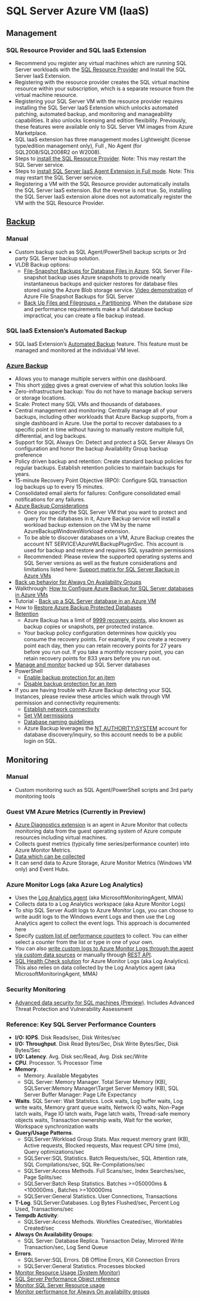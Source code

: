 # SQL Server Azure VM (IaaS)

## Management

### SQL Resource Provider and SQL IaaS Extension
- Recommend you register any virtual machines which are running SQL Server workloads with the [SQL Resource Provider](https://docs.microsoft.com/en-us/azure/virtual-machines/windows/sql/virtual-machines-windows-sql-register-with-resource-provider?tabs=powershell) and Install the SQL Server IaaS Extension. 
- Registering with the resource provider creates the SQL virtual machine resource within your subscription, which is a separate resource from the virtual machine resource.
- Registering your SQL Server VM with the resource provider requires installing the SQL Server IaaS Extension which unlocks automated patching, automated backup, and monitoring and manageability capabilities. It also unlocks licensing and edition flexibility. Previously, these features were available only to SQL Server VM images from Azure Marketplace.
- SQL IaaS extension has three management modes Lightweight (license type/edition management only), Full , No Agent (for SQL2008/SQL2008R2 on W2008).
- Steps to [install the SQL Resource Provider](https://docs.microsoft.com/en-us/azure/azure-sql/virtual-machines/windows/sql-vm-resource-provider-register?tabs=azure-cli%2Cpowershell#azure-portal). Note: This may restart the SQL Server service.
- Steps to [install SQL Server IaaS Agent Extension in Full mode](https://docs.microsoft.com/en-us/azure/azure-sql/virtual-machines/windows/sql-server-iaas-agent-extension-automate-management#installation). Note: This may restart the SQL Server service.
- Registering a VM with the SQL Resource provider automatically installs the SQL Server IaaS extension. But the reverse is not true. So, installing the SQL Server IaaS extension alone does not automatically register the VM with the SQL Resource Provider.


## [Backup](https://docs.microsoft.com/en-us/azure/azure-sql/virtual-machines/windows/backup-restore#backup-and-restore-options)

### Manual
- Custom backup such as SQL Agent/PowerShell backup scripts or 3rd party SQL Server backup solution.
- VLDB Backup options:
  - [File-Snapshot Backups for Database Files in Azure](https://docs.microsoft.com/en-us/sql/relational-databases/backup-restore/file-snapshot-backups-for-database-files-in-azure?view=sql-server-ver15). SQL Server File-snapshot backup uses Azure snapshots to provide nearly instantaneous backups and quicker restores for database files stored using the Azure Blob storage service. [Video demonstration](https://channel9.msdn.com/Blogs/Azure/File-Snapshot-Backups-Demo) of Azure File Snapshot Backups for SQL Server
  - [Back Up Files and Filegroups + Partitioning](https://docs.microsoft.com/en-us/sql/relational-databases/backup-restore/back-up-files-and-filegroups-sql-server?view=sql-server-ver15). When the database size and performance requirements make a full database backup impractical, you can create a file backup instead.

### SQL IaaS Extension’s Automated Backup
- SQL IaaS Extension’s [Automated Backup](https://docs.microsoft.com/en-us/azure/virtual-machines/windows/sql/virtual-machines-windows-sql-backup-recovery#automated) feature. This feature must be managed and monitored at the individual VM level.

### [Azure Backup](https://docs.microsoft.com/en-us/azure/virtual-machines/windows/sql/virtual-machines-windows-sql-backup-recovery#azbackup)
 - Allows you to manage multiple servers within one dashboard.
 - This short [video](https://www.youtube.com/watch?time_continue=4&v=wmbANpHos_E) gives a great overview of what this solution looks like
 - Zero-infrastructure backup: You do not have to manage backup servers or storage locations.
 - Scale: Protect many SQL VMs and thousands of databases.
 - Central management and monitoring: Centrally manage all of your backups, including other workloads that Azure Backup supports, from a single dashboard in Azure. Use the portal to recover databases to a specific point in time without having to manually restore multiple full, differential, and log backups.
 - Support for SQL Always On: Detect and protect a SQL Server Always On configuration and honor the backup Availability Group backup preference
 - Policy driven backup and retention: Create standard backup policies for regular backups. Establish retention policies to maintain backups for years.
 - 15-minute Recovery Point Objective (RPO): Configure SQL transaction log backups up to every 15 minutes.
 - Consolidated email alerts for failures: Configure consolidated email notifications for any failures.
 - [Azure Backup Considerations](https://docs.microsoft.com/en-us/azure/backup/backup-azure-sql-database#backup-process)
   - Once you specify the SQL Server VM that you want to protect and query for the databases in it, Azure Backup service will install a workload backup extension on the VM by the name AzureBackupWindowsWorkload extension.
   - To be able to discover databases on a VM, Azure Backup creates the account NT SERVICE\AzureWLBackupPluginSvc. This account is used for backup and restore and requires SQL sysadmin permissions
   - Recommended: Please review the supported operating systems and SQL Server versions as well as the feature considerations and limitations listed here: [Support matrix for SQL Server Backup in Azure VMs](https://docs.microsoft.com/en-us/azure/backup/sql-support-matrix#back-up-behavior-with-always-on-availability-groups)
 - [Back up behavior for Always On Availability Groups](https://docs.microsoft.com/en-us/azure/backup/sql-support-matrix#back-up-behavior-with-always-on-availability-groups)
 - Walkthrough: [How to Configure Azure Backup for SQL Server databases in Azure VMs](https://docs.microsoft.com/en-us/azure/backup/backup-sql-server-database-azure-vms)
 - Tutorial - [Back up a SQL Server database in an Azure VM](https://docs.microsoft.com/en-us/azure/backup/tutorial-sql-backup)
 - How to [Restore Azure Backup Protected Databases]([https://](https://docs.microsoft.com/en-us/azure/backup/restore-sql-database-azure-vm)link)
 - [Retention](https://docs.microsoft.com/en-us/azure/backup/backup-support-matrix#retention-limits)
   - Azure Backup has a limit of [9999 recovery points](https://docs.microsoft.com/en-us/azure/backup/backup-azure-backup-faq#is-there-a-limit-on-the-number-of-recovery-points-that-can-be-created), also known as backup copies or snapshots, per protected instance.
   - Your backup policy configuration determines how quickly you consume the recovery points. For example, if you create a recovery point each day, then you can retain recovery points for 27 years before you run out. If you take a monthly recovery point, you can retain recovery points for 833 years before you run out.
 - [Manage and monitor](https://docs.microsoft.com/en-us/azure/backup/manage-monitor-sql-database-backup) backed up SQL Server databases
 - PowerShell
   - [Enable backup protection for an item](https://docs.microsoft.com/en-us/powershell/module/az.recoveryservices/enable-azrecoveryservicesbackupautoprotection?view=azps-2.8.0)
   - [Disable backup protection for an item](https://docs.microsoft.com/en-us/powershell/module/az.recoveryservices/disable-azrecoveryservicesbackupautoprotection?view=azps-2.8.0)
 - If you are having trouble with Azure Backup detecting your SQL Instances, please review these articles which walk through VM permission and connectivity requirements:
   - [Establish network connectivity](https://docs.microsoft.com/en-us/azure/backup/tutorial-sql-backup#establish-network-connectivity)
   - [Set VM permissions](https://docs.microsoft.com/en-us/azure/backup/tutorial-sql-backup#set-vm-permissions)
   - [Database naming guidelines](https://docs.microsoft.com/en-us/azure/backup/tutorial-sql-backup#verify-database-naming-guidelines-for-azure-backup)
   - Azure Backup leverages the [NT AUTHORITY\SYSTEM](https://docs.microsoft.com/en-us/azure/backup/backup-azure-sql-database#backup-process) account for database discovery/inquiry, so this account needs to be a public login on SQL.


## Monitoring

### Manual
- Custom monitoring such as SQL Agent/PowerShell scripts and 3rd party monitoring tools

### Guest VM Azure Metrics (Currently in Preview)
- [Azure Diagnostics extension](https://docs.microsoft.com/en-us/azure/azure-monitor/platform/diagnostics-extension-overview) is an agent in Azure Monitor that collects monitoring data from the guest operating system of Azure compute resources including virtual machines.
- Collects guest metrics (typically time series/performance counter)  into Azure Monitor Metrics.
- [Data which can be collected](https://docs.microsoft.com/en-us/azure/azure-monitor/platform/diagnostics-extension-overview#data-collected)
- It can send data to Azure Storage, Azure Monitor Metrics (Windows VM only) and Event Hubs.

### Azure Monitor Logs (aka Azure Log Analytics)
- Uses the [Log Analytics agent](https://docs.microsoft.com/en-us/azure/azure-monitor/platform/log-analytics-agent) (aka MicrosoftMonitoringAgent, MMA)
- Collects data to a Log Analytics workspace (aka Azure Monitor Logs)
- To ship SQL Server Audit logs to Azure Monitor Logs, you can choose to write audit logs to the Windows event Logs and then use the Log Analytics agent to collect the event logs. This approach is documented here
- Specify [custom list of performance counters](https://docs.microsoft.com/en-us/azure/azure-monitor/platform/data-sources-performance-counters) to collect. You can either select a counter from the list or type in one of your own.
- You can also [write custom logs to Azure Monitor Logs through the agent via custom data sources](https://docs.microsoft.com/en-us/azure/azure-monitor/platform/data-sources-custom-logs) or manually through [REST API](https://docs.microsoft.com/en-us/azure/azure-monitor/platform/data-collector-api).
- [SQL Health Check solution](https://docs.microsoft.com/en-us/azure/azure-monitor/insights/sql-assessment#prerequisites) for Azure Monitor Logs (aka Log Analytics). This also relies on data collected by the Log Analytics agent (aka MicrosoftMonitoringAgent, MMA)

### Security Monitoring
- [Advanced data security for SQL machines (Preview)](https://docs.microsoft.com/en-us/azure/security-center/security-center-iaas-advanced-data). Includes Advanced Threat Protection and Vulnerability Assessment

### Reference: Key SQL Server Performance Counters
- **I/O: IOPS**. Disk Reads/sec, Disk Writes/sec
- **I/O: Throughput**. Disk Read Bytes/Sec, Disk Write Bytes/Sec, Disk Bytes/Sec
- **I/O: Latency**. Avg. Disk sec/Read, Avg. Disk sec/Write
- **CPU**. Processor. % Processor Time
- **Memory**.
   - Memory. Available Megabytes
   - SQL Server: Memory Manager. Total Server Memory (KB),   SQLServer:Memory Manager\Target Server Memory (KB),    SQL Server Buffer Manager: Page Life Expectancy
- **Waits**. SQL Server: Wait Statistics. Lock waits, Log buffer waits, Log write waits, Memory grant queue waits, Network IO waits, Non-Page latch waits, Page IO latch waits, Page latch waits, Thread-safe memory objects waits, Transaction ownership waits, Wait for the worker, Workspace synchronization waits
- **Query/Usage Patterns**.
   - SQLServer:Workload Group Stats. Max request memory grant (KB), Active requests, Blocked requests, Max request CPU time (ms), Query optimizations/sec
   - SQLServer:SQL Statistics. Batch Requests/sec, SQL Attention rate, SQL Compilations/sec, SQL Re-Compilations/sec
   - SQLServer:Access Methods. Full Scans/sec, Index Searches/sec, Page Splits/sec
   - SQLServer:Batch Resp Statistics. Batches >=050000ms & <100000ms , Batches >=100000ms
   - SQLServer:General Statistics. User Connections, Transactions
- **T-Log**. SQLServer:Databases. Log Bytes Flushed/sec, Percent Log Used, Transactions/sec
- **Tempdb Activity**:
   - SQLServer:Access Methods. Workfiles Created/sec, Worktables Created/sec
- **Always On Availability Groups**:
   - SQL Server: Database Replica. Transaction Delay, Mirrored Write Transaction/sec, Log Send Queue
- **Errors**.
   - SQLServer:SQL Errors. DB Offline Errors, Kill Connection Errors
   - SQLServer:General Statistics. Processes blocked
- [Monitor Resource Usage (System Monitor)](https://docs.microsoft.com/en-us/sql/relational-databases/performance-monitor/monitor-resource-usage-system-monitor?view=sql-server-ver15)
- [SQL Server Performance Object reference](https://docs.microsoft.com/en-us/sql/relational-databases/performance-monitor/use-sql-server-objects?view=sql-server-ver15#SQLServerPOs)
- [Monitor SQL Server Resource usage](https://docs.microsoft.com/en-us/sql/relational-databases/performance-monitor/monitor-resource-usage-system-monitor?view=sql-server-ver15)
- [Monitor performance for Always On availability groups](https://docs.microsoft.com/en-us/sql/database-engine/availability-groups/windows/monitor-performance-for-always-on-availability-groups?view=sql-server-ver15)
